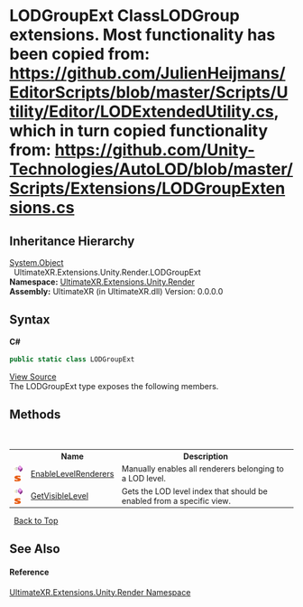 # LODGroupExt ClassLODGroup extensions. Most functionality has been copied from: https://github.com/JulienHeijmans/EditorScripts/blob/master/Scripts/Utility/Editor/LODExtendedUtility.cs, which in turn copied functionality from: https://github.com/Unity-Technologies/AutoLOD/blob/master/Scripts/Extensions/LODGroupExtensions.cs


## Inheritance Hierarchy
<a href="https://docs.microsoft.com/dotnet/api/system.object" target="_blank" rel="noopener noreferrer">System.Object</a><br />&nbsp;&nbsp;UltimateXR.Extensions.Unity.Render.LODGroupExt<br />
**Namespace:**&nbsp;<a href="N_UltimateXR_Extensions_Unity_Render">UltimateXR.Extensions.Unity.Render</a><br />**Assembly:**&nbsp;UltimateXR (in UltimateXR.dll) Version: 0.0.0.0

## Syntax

**C#**<br />
``` C#
public static class LODGroupExt
```

<a href="UltimateXR/Scripts/Extensions/Unity/Render/LODGroupExt.cs" rel="noopener noreferrer" title="View the source code">View Source</a><br />
The LODGroupExt type exposes the following members.


## Methods
&nbsp;<table><tr><th></th><th>Name</th><th>Description</th></tr><tr><td>![Public method](media/pubmethod.gif "Public method")![Static member](media/static.gif "Static member")</td><td><a href="M_UltimateXR_Extensions_Unity_Render_LODGroupExt_EnableLevelRenderers">EnableLevelRenderers</a></td><td>
Manually enables all renderers belonging to a LOD level.</td></tr><tr><td>![Public method](media/pubmethod.gif "Public method")![Static member](media/static.gif "Static member")</td><td><a href="M_UltimateXR_Extensions_Unity_Render_LODGroupExt_GetVisibleLevel">GetVisibleLevel</a></td><td>
Gets the LOD level index that should be enabled from a specific view.</td></tr></table>&nbsp;
<a href="#lodgroupext-class">Back to Top</a>

## See Also


#### Reference
<a href="N_UltimateXR_Extensions_Unity_Render">UltimateXR.Extensions.Unity.Render Namespace</a><br />